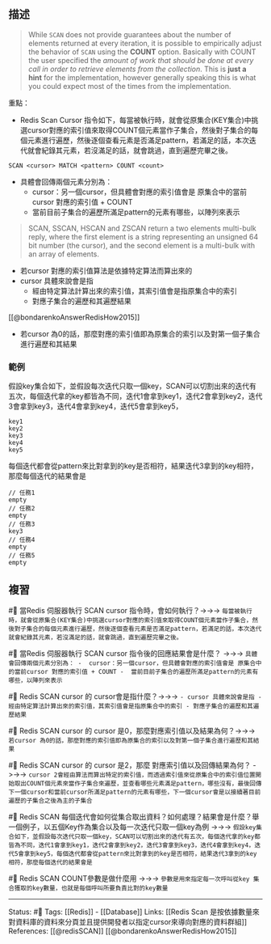 




## 描述

> While `SCAN` does not provide guarantees about the number of elements returned at every iteration, it is possible to empirically adjust the behavior of `SCAN` using the **COUNT** option. Basically with COUNT the user specified the _amount of work that should be done at every call in order to retrieve elements from the collection_. This is **just a hint** for the implementation, however generally speaking this is what you could expect most of the times from the implementation.

重點：
- Redis Scan Cursor 指令如下，每當被執行時，就會從原集合(KEY集合)中挑選cursor對應的索引值來取得COUNT個元素當作子集合，然後對子集合的每個元素進行遍歷，然後逐個查看元素是否滿足pattern，若滿足的話，本次迭代就會紀錄其元素，若沒滿足的話，就會跳過，直到遍歷完畢之後。

```
SCAN <cursor> MATCH <pattern> COUNT <count>
```

- 具體會回傳兩個元素分別為：
	-  cursor：另一個cursor，但具體會對應的索引值會是 原集合中的當前cursor 對應的索引值 + COUNT
	-  當前目前子集合的遍歷所滿足pattern的元素有哪些，以陣列來表示

> SCAN, SSCAN, HSCAN and ZSCAN return a two elements multi-bulk reply, where the first element is a string representing an unsigned 64 bit number (the cursor), and the second element is a multi-bulk with an array of elements.

- 若cursor 對應的索引值算法是依據特定算法而算出來的
- cursor 具體來說會是指
	- 經由特定算法計算出來的索引值，其索引值會是指原集合中的索引
	- 對應子集合的遍歷和其遍歷結果

[[@bondarenkoAnswerRedisHow2015]] 
- 若cursor 為0的話，那麼對應的索引值即為原集合的索引以及對第一個子集合進行遍歷和其結果
### 範例
假設key集合如下，並假設每次迭代只取一個key，SCAN可以切割出來的迭代有五次，每個迭代拿的key都皆為不同，迭代1會拿到key1，迭代2會拿到key2，迭代3會拿到key3，迭代4會拿到key4，迭代5會拿到key5，
```
key1
key2
key3
key4
key5
```

每個迭代都會從pattern來比對拿到的key是否相符，結果迭代3拿到的key相符，那麼每個迭代的結果會是
```
// 任務1
empty
// 任務2
empty
// 任務3
key3
// 任務4
empty
// 任務5
empty
```


## 複習

#🧠  當Redis 伺服器執行 SCAN cursor 指令時，會如何執行？->->-> `每當被執行時，就會從原集合(KEY集合)中挑選cursor對應的索引值來取得COUNT個元素當作子集合，然後對子集合的每個元素進行遍歷，然後逐個查看元素是否滿足pattern，若滿足的話，本次迭代就會紀錄其元素，若沒滿足的話，就會跳過，直到遍歷完畢之後。`
<!--SR:!2022-08-25,28,250-->

#🧠 當Redis 伺服器執行 SCAN cursor 指令後的回應結果會是什麼？ ->->-> `具體會回傳兩個元素分別為： -  cursor：另一個cursor，但具體會對應的索引值會是 原集合中的當前cursor 對應的索引值 + COUNT -  當前目前子集合的遍歷所滿足pattern的元素有哪些，以陣列來表示`
<!--SR:!2022-10-31,69,250-->

#🧠 Redis SCAN cursor 的 cursor會是指什麼？->->-> `- cursor 具體來說會是指 - 經由特定算法計算出來的索引值，其索引值會是指原集合中的索引 - 對應子集合的遍歷和其遍歷結果`
<!--SR:!2022-08-25,28,250-->

#🧠 Redis SCAN cursor 的 cursor 是0，那麼對應索引值以及結果為何？->->-> ` 若cursor 為0的話，那麼對應的索引值即為原集合的索引以及對第一個子集合進行遍歷和其結果`
<!--SR:!2022-08-24,27,250-->


#🧠 Redis SCAN cursor 的 cursor 是2，那麼 對應索引值以及回傳結果為何？ ->->-> `cursor 2會經由算法而算出特定的索引值，而透過索引值來從原集合中的索引值位置開始取出COUNT個元素來當作子集合來遍歷，並查看哪些元素滿足pattern，哪些沒有，最後回傳下一個cursor和當前cursor所滿足pattern的元素有哪些，下一個cursor會是以接續著目前遍歷的子集合之後為主的子集合`
<!--SR:!2022-09-20,32,210-->

#🧠 Redis SCAN 每個迭代會如何從集合取出資料？如何處理？結果會是什麼？舉一個例子，以五個Key作為集合以及每一次迭代只取一個key為例 ->->-> `假設key集合如下，並假設每次迭代只取一個key，SCAN可以切割出來的迭代有五次，每個迭代拿的key都皆為不同，迭代1會拿到key1，迭代2會拿到key2，迭代3會拿到key3，迭代4會拿到key4，迭代5會拿到key5，每個迭代都會從pattern來比對拿到的key是否相符，結果迭代3拿到的key相符，那麼每個迭代的結果會是`
<!--SR:!2022-10-19,60,250-->


#🧠  Redis SCAN COUNT參數是做什麼用 ->->-> `參數是用來指定每一次呼叫從key 集合獲取的key數量，也就是每個呼叫所要負責比對的key數量`
<!--SR:!2022-10-04,74,250-->

---
Status: #🌱 
Tags:
[[Redis]] - [[Database]]
Links:
[[Redis Scan 是按依據數量來對資料庫的資料來分頁並且提供開發者以指定cursor來導向對應的資料群組]]
References:
[[@redisSCAN]]
[[@bondarenkoAnswerRedisHow2015]]